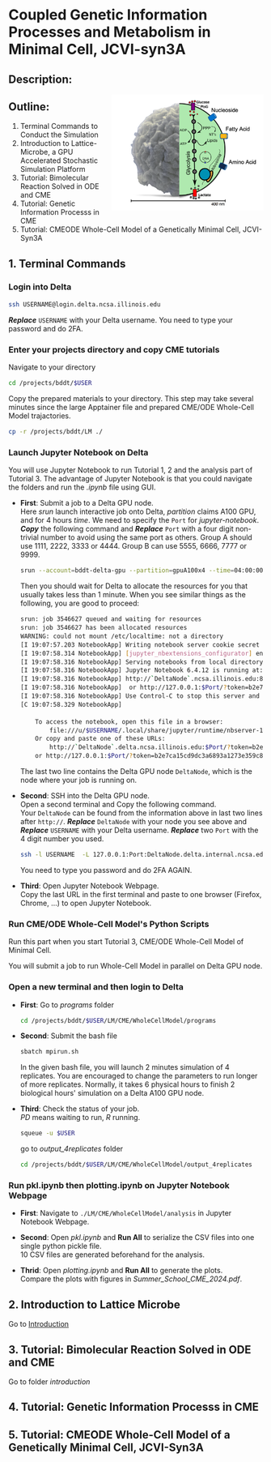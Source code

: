 # Coupled Genetic Information Processes and Metabolism in Minimal Cell, JCVI-syn3A

## Description:
<img align="right" width="300" src="./figs/figs_WCM/syn3A.png">

## Outline:

1. Terminal Commands to Conduct the Simulation
2. Introduction to Lattice-Microbe, a GPU Accelerated Stochastic Simulation Platform
3. Tutorial: Bimolecular Reaction Solved in ODE and CME
4. Tutorial: Genetic Information Processs in CME
5. Tutorial: CMEODE Whole-Cell Model of a Genetically Minimal Cell, JCVI-Syn3A
   
## 1. Terminal Commands

### Login into Delta 

```bash
ssh USERNAME@login.delta.ncsa.illinois.edu
```

***Replace*** `USERNAME` with your Delta username. You need to type your password and do 2FA.

###  Enter your projects directory and copy CME tutorials

Navigate to your directory

```bash
cd /projects/bddt/$USER
```

Copy the prepared materials to your directory. This step may take several minutes since the large Apptainer file and prepared CME/ODE Whole-Cell Model trajactories.

```bash
cp -r /projects/bddt/LM ./
```

### Launch Jupyter Notebook on Delta
You will use Jupyter Notebook to run Tutorial 1, 2 and the analysis part of Tutorial 3. The advantage of Jupyter Notebook is that you could navigate the folders and run the *.ipynb* file using GUI.  
+ **First**: Submit a job to a Delta GPU node.  
     Here *srun* launch interactive job onto Delta, *partition* claims A100 GPU, and for 4 hours *time*. We need to specify the `Port` for *jupyter-notebook*.  
    ***Copy*** the following command and ***Replace*** `Port` with a four digit non-trivial number to avoid using the same port as others. Group A should use 1111, 2222, 3333 or 4444. Group B can use 5555, 6666, 7777 or 9999.
    ```bash
    srun --account=bddt-delta-gpu --partition=gpuA100x4 --time=04:00:00 --mem=64g --gpus-per-node=1 --tasks-per-node=1 --cpus-per-task=16 --nodes=1 apptainer exec --nv --containall --bind /projects/bddt/$USER/:/workspace /projects/bddt/$USER/LM/LM.sif jupyter-notebook /workspace/ --no-browser --port=Port --ip=0.0.0.0 --allow-root
    ```  
    Then you should wait for Delta to allocate the resources for you that usually takes less than 1 minute. When you see similar things as the following, you are good to proceed:
    ```bash
    srun: job 3546627 queued and waiting for resources
    srun: job 3546627 has been allocated resources
    WARNING: could not mount /etc/localtime: not a directory
    [I 19:07:57.203 NotebookApp] Writing notebook server cookie secret to /u/$USER/.local/share/jupyter/runtime/notebook_cookie_secret
    [I 19:07:58.314 NotebookApp] [jupyter_nbextensions_configurator] enabled 0.6.3
    [I 19:07:58.316 NotebookApp] Serving notebooks from local directory: /workspace
    [I 19:07:58.316 NotebookApp] Jupyter Notebook 6.4.12 is running at:
    [I 19:07:58.316 NotebookApp] http://`DeltaNode`.ncsa.illinois.edu:8811/?token=b2e7ca15cd9dc3a6893a1273e359c88869225bc29d66c80c
    [I 19:07:58.316 NotebookApp]  or http://127.0.0.1:$Port/?token=b2e7ca15cd9dc3a6893a1273e359c88869225bc29d66c80c
    [I 19:07:58.316 NotebookApp] Use Control-C to stop this server and shut down all kernels (twice to skip confirmation).
    [C 19:07:58.329 NotebookApp]

        To access the notebook, open this file in a browser:
            file:///u/$USERNAME/.local/share/jupyter/runtime/nbserver-13-open.html
        Or copy and paste one of these URLs:
            http://`DeltaNode`.delta.ncsa.illinois.edu:$Port/?token=b2e7ca15cd9dc3a6893a1273e359c88869225bc29d66c80c
        or http://127.0.0.1:$Port/?token=b2e7ca15cd9dc3a6893a1273e359c88869225bc29d66c80c
    ```

    The last two line contains the Delta GPU node `DeltaNode`, which is the node where your job is running on.

+ **Second**: SSH into the Delta GPU node.  
  Open a second terminal and Copy the following command.  
  Your `DeltaNode` can be found from the information above in last two lines after `http://`. ***Replace*** `DeltaNode` with your node you see above and ***Replace*** `USERNAME` with your Delta username. ***Replace*** two `Port` with the 4 digit number you used.
    
    ```bash
    ssh -l USERNAME  -L 127.0.0.1:Port:DeltaNode.delta.internal.ncsa.edu:Port dt-login.delta.ncsa.illinois.edu
    ```

    You need to type you password and do 2FA AGAIN.

+ **Third**: Open Jupyter Notebook Webpage.   
  Copy the last URL in the first terminal and paste to one browser (Firefox, Chrome, ...) to open Jupyter Notebook.


### Run CME/ODE Whole-Cell Model's Python Scripts

Run this part when you start Tutorial 3, CME/ODE Whole-Cell Model of Minimal Cell.

You will submit a job to run Whole-Cell Model in parallel on Delta GPU node.

### Open a new terminal and then login to Delta ###

+ **First**: Go to *programs* folder

    ``` bash
    cd /projects/bddt/$USER/LM/CME/WholeCellModel/programs
    ```

+ **Second**: Submit the bash file

    ```bash
    sbatch mpirun.sh
    ```
     In the given bash file, you will launch 2 minutes simulation of 4 replicates. You are encouraged to change the parameters to run longer of more replicates. Normally, it takes 6 physical hours to finish 2 biological hours' simulation on a Delta A100 GPU node.
  
+ **Third**: Check the status of your job.  
    *PD* means waiting to run, *R* running.

    ```bash
    squeue -u $USER
    ```
    go to *output_4replicates* folder 
    
    ``` bash
    cd /projects/bddt/$USER/LM/CME/WholeCellModel/output_4replicates
    ```

### Run pkl.ipynb then plotting.ipynb on Jupyter Notebook Webpage
+ **First**: Navigate to `./LM/CME/WholeCellModel/analysis` in Jupyter Notebook Webpage.
  
+ **Second**: Open *pkl.ipynb* and **Run All** to serialize the CSV files into one single python pickle file.  
  10 CSV files are generated beforehand for the analysis.
  
+ **Thrid**: Open *plotting.ipynb* and **Run All** to generate the plots.  
  Compare the plots with figures in *Summer_School_CME_2024.pdf*.

## 2. Introduction to Lattice Microbe

Go to [Introduction](introduction/README.md)

## 3. Tutorial: Bimolecular Reaction Solved in ODE and CME

Go to folder *introduction*

## 4. Tutorial: Genetic Information Processs in CME

## 5. Tutorial: CMEODE Whole-Cell Model of a Genetically Minimal Cell, JCVI-Syn3A